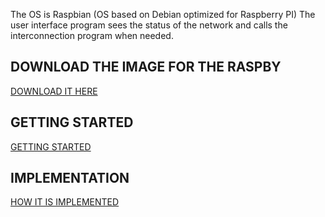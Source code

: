The OS is Raspbian (OS based on Debian optimized for Raspberry PI)
The user interface program sees the status of the network and calls the interconnection program when needed.

## DOWNLOAD THE IMAGE FOR THE RASPBY
[DOWNLOAD IT HERE](imagedownload.md)

## GETTING STARTED
[GETTING STARTED](gettingstarted.md)

## IMPLEMENTATION
[HOW IT IS IMPLEMENTED](implementation.md)
